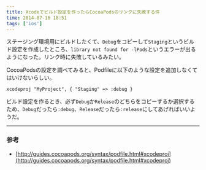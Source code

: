 ```yaml
---
title: Xcodeでビルド設定を作ったらCocoaPodsのリンクに失敗する件
time: 2014-07-16 18:51
tags: ['ios']
---
```


ステージング環境用にビルドしたくて、`Debug`をコピーして`Staging`というビルド設定を作成したところ、`library not found for -lPods`というエラーが出るようになった。リンク時に失敗しているみたい。

CocoaPodsの設定を調べてみると、Podfileに以下のような設定を追加しなくてはいけないらしい。

```rb:Podfile
xcodeproj "MyProject", { "Staging" => :debug }
```

ビルド設定を作るとき、必ず`Debug`か`Release`のどちらをコピーするか選択するため、`Debug`だったら`:debug`、`Release`だったら`:release`にしてあげればいいようだ。

---

### 参考

- [http://guides.cocoapods.org/syntax/podfile.html#xcodeproj](http://guides.cocoapods.org/syntax/podfile.html#xcodeproj)
